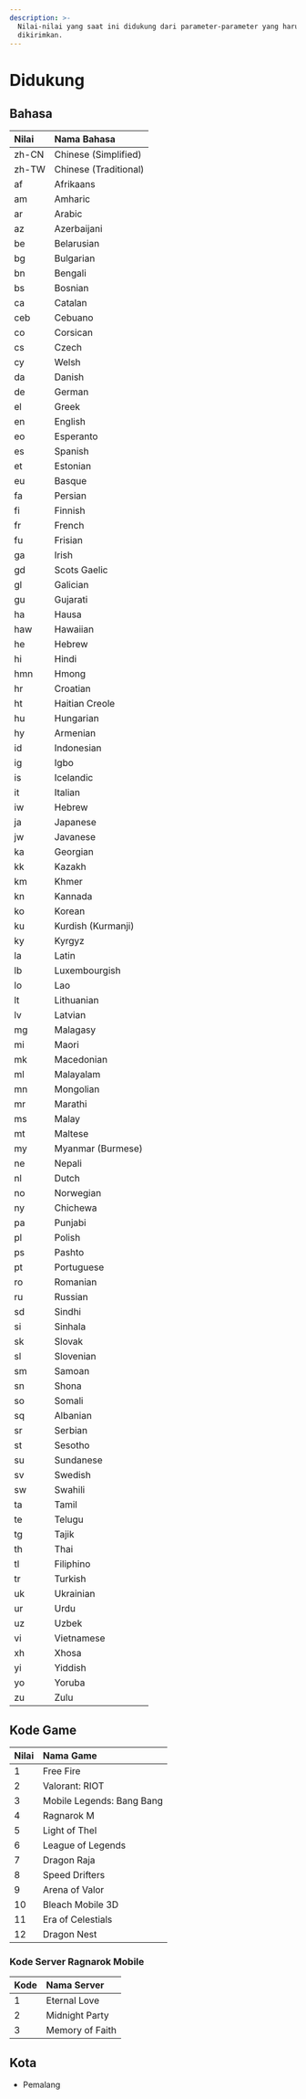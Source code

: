 ```yaml
---
description: >-
  Nilai-nilai yang saat ini didukung dari parameter-parameter yang harus
  dikirimkan.
---
```


# Didukung

## Bahasa <a id="language"></a>

| Nilai | Nama Bahasa |
| :--- | :--- |
| zh-CN | Chinese \(Simplified\) |
| zh-TW | Chinese \(Traditional\) |
| af | Afrikaans |
| am | Amharic |
| ar | Arabic |
| az | Azerbaijani |
| be | Belarusian |
| bg | Bulgarian |
| bn | Bengali |
| bs | Bosnian |
| ca | Catalan |
| ceb | Cebuano |
| co | Corsican |
| cs | Czech |
| cy | Welsh |
| da | Danish |
| de | German |
| el | Greek |
| en | English |
| eo | Esperanto |
| es | Spanish |
| et | Estonian |
| eu | Basque |
| fa | Persian |
| fi | Finnish |
| fr | French |
| fu | Frisian |
| ga | Irish |
| gd | Scots Gaelic |
| gl | Galician |
| gu | Gujarati |
| ha | Hausa |
| haw | Hawaiian |
| he | Hebrew |
| hi | Hindi |
| hmn | Hmong |
| hr | Croatian |
| ht | Haitian Creole |
| hu | Hungarian |
| hy | Armenian |
| id | Indonesian |
| ig | Igbo |
| is | Icelandic |
| it | Italian |
| iw | Hebrew |
| ja | Japanese |
| jw | Javanese |
| ka | Georgian |
| kk | Kazakh |
| km | Khmer |
| kn | Kannada |
| ko | Korean |
| ku | Kurdish \(Kurmanji\) |
| ky | Kyrgyz |
| la | Latin |
| lb | Luxembourgish |
| lo | Lao |
| lt | Lithuanian |
| lv | Latvian |
| mg | Malagasy |
| mi | Maori |
| mk | Macedonian |
| ml | Malayalam |
| mn | Mongolian |
| mr | Marathi |
| ms | Malay |
| mt | Maltese |
| my | Myanmar \(Burmese\) |
| ne | Nepali |
| nl | Dutch |
| no | Norwegian |
| ny | Chichewa |
| pa | Punjabi |
| pl | Polish |
| ps | Pashto |
| pt | Portuguese |
| ro | Romanian |
| ru | Russian |
| sd | Sindhi |
| si | Sinhala |
| sk | Slovak |
| sl | Slovenian |
| sm | Samoan |
| sn | Shona |
| so | Somali |
| sq | Albanian |
| sr | Serbian |
| st | Sesotho |
| su | Sundanese |
| sv | Swedish |
| sw | Swahili |
| ta | Tamil |
| te | Telugu |
| tg | Tajik |
| th | Thai |
| tl | Filiphino |
| tr | Turkish |
| uk | Ukrainian |
| ur | Urdu |
| uz | Uzbek |
| vi | Vietnamese |
| xh | Xhosa |
| yi | Yiddish |
| yo | Yoruba |
| zu | Zulu |

## Kode Game <a id="game"></a>

| Nilai | Nama Game |
| :--- | :--- |
| 1 | Free Fire |
| 2 | Valorant: RIOT |
| 3 | Mobile Legends: Bang Bang |
| 4 | Ragnarok M |
| 5 | Light of Thel |
| 6 | League of Legends |
| 7 | Dragon Raja |
| 8 | Speed Drifters |
| 9 | Arena of Valor |
| 10 | Bleach Mobile 3D |
| 11 | Era of Celestials |
| 12 | Dragon Nest |

### Kode Server Ragnarok Mobile

| Kode | Nama Server |
| :--- | :--- |
| 1 | Eternal Love |
| 2 | Midnight Party |
| 3 | Memory of Faith |

## Kota <a id="cities"></a>

* Pemalang


